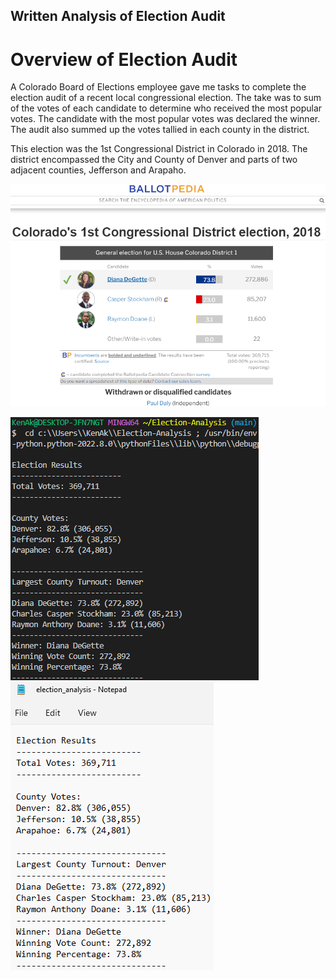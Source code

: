 ## Written Analysis of Election Audit

# Overview of Election Audit
A Colorado Board of Elections employee gave me tasks to complete the election audit of a recent local congressional election. The take was to sum of the votes of each candidate to determine who received the most popular votes. The candidate with the most popular votes was declared the winner. The audit also summed up the votes tallied in each county in the district.

This election was the 1st Congressional District in Colorado in 2018. The district encompassed the City and County of Denver and parts of two adjacent counties, Jefferson and Arapaho. 

![Election-Analysis_display_on_Terminal](Resources/Colorado1stCongressionalDistrictElection2018.png)

![Election-Analysis_display_on_Terminal](Resources/Election-Analysis_display_on_Terminal.png)
![Election-Analysis_output_in_text_file](Resources/Election-Analysis_output_in_text_file.png)
